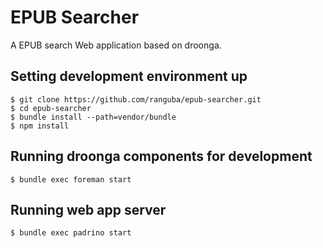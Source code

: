 EPUB Searcher
=============

A EPUB search Web application based on droonga.

Setting development environment up
----------------------------------

    $ git clone https://github.com/ranguba/epub-searcher.git
    $ cd epub-searcher
    $ bundle install --path=vendor/bundle
    $ npm install

Running droonga components for development
------------------------------------------

    $ bundle exec foreman start

Running web app server
----------------------

    $ bundle exec padrino start
